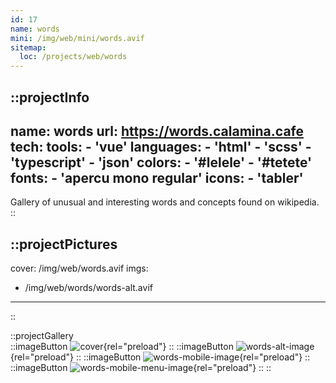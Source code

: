 ```yaml
---
id: 17
name: words
mini: /img/web/mini/words.avif
sitemap:
  loc: /projects/web/words
---
```


::projectInfo
---
name: words
url: https://words.calamina.cafe
tech: 
    tools:
      - 'vue'
    languages:
      - 'html'
      - 'scss'
      - 'typescript'
      - 'json'
    colors:
      - '#lelele'
      - '#tetete'
    fonts:
      - 'apercu mono regular'
    icons:
      - 'tabler'
---
Gallery of unusual and interesting words and concepts found on wikipedia.
::

::projectPictures
---
cover: /img/web/words.avif
imgs:
  - /img/web/words/words-alt.avif
---
::

::projectGallery  
  ::imageButton
    ![cover](/img/web/words.avif){rel="preload"}
  ::
  ::imageButton
    ![words-alt-image](/img/web/words/words-alt.avif){rel="preload"}
  :: 
  ::imageButton
    ![words-mobile-image](/img/web/words/words-mobile.avif){rel="preload"}
  :: 
  ::imageButton
    ![words-mobile-menu-image](/img/web/words/words-mobile-menu.avif){rel="preload"}
  :: 
::

<!-- ::projectFeatures
:: -->